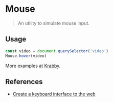 # Mouse

> An utility to simulate mouse input.

## Usage

``` javascript
const video = document.querySelector('video')
Mouse.hover(video)
```

More examples at [Krabby].

## References

- [Create a keyboard interface to the web]

[Krabby]: https://github.com/alexherbo2/krabby
[Create a keyboard interface to the web]: https://alexherbo2.github.io/blog/chrome/create-a-keyboard-interface-to-the-web/
